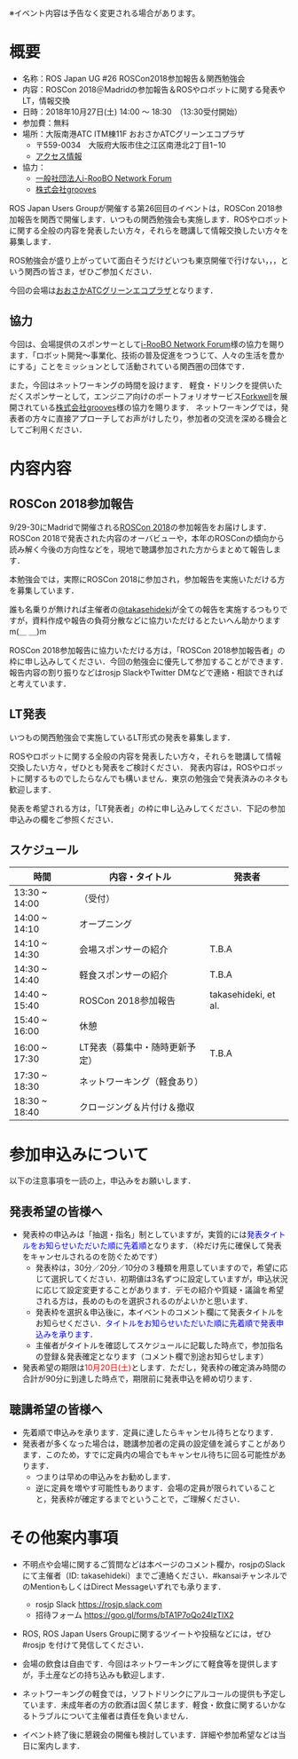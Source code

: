 ※イベント内容は予告なく変更される場合があります。

# 概要

- 名称：ROS Japan UG #26 ROSCon2018参加報告＆関西勉強会
- 内容：ROSCon 2018＠Madridの参加報告＆ROSやロボットに関する発表やLT，情報交換
- 日時：2018年10月27日(土) 14:00 〜 18:30　（13:30受付開始）
- 参加費：無料
- 場所：大阪南港ATC ITM棟11F おおさかATCグリーンエコプラザ
    - 〒559-0034　大阪府大阪市住之江区南港北2丁目1−10
    - [アクセス情報](http://www.ecoplaza.gr.jp/access/index.html)
- 協力：
    - [一般社団法人i-RooBO Network Forum](http://iroobo.jp/)
    - [株式会社grooves](https://www.grooves.com/)

ROS Japan Users Groupが開催する第26回目のイベントは，ROSCon 2018参加報告を関西で開催します．いつもの関西勉強会も実施します．ROSやロボットに関する全般の内容を発表したい方々，それらを聴講して情報交換したい方々を募集します．

ROS勉強会が盛り上がっていて面白そうだけどいつも東京開催で行けない，，，という関西の皆さま，ぜひご参加ください．

今回の会場は[おおさかATCグリーンエコプラザ](http://www.ecoplaza.gr.jp/access/index.html)となります．

## 協力

今回は、会場提供のスポンサーとして[i-RooBO Network Forum](http://iroobo.jp/)様の協力を賜ります．「ロボット開発〜事業化、技術の普及促進をつうじて、人々の生活を豊かにする」ことをミッションとして活動されている関西圏の団体です．

また，今回はネットワーキングの時間を設けます．
軽食・ドリンクを提供いただくスポンサーとして，エンジニア向けのポートフォリオサービス[Forkwell](https://forkwell.com/)を展開されている[株式会社grooves](https://www.grooves.com/)様の協力を賜ります．
ネットワーキングでは，発表者の方々に直接アプローチしてお声がけしたり，参加者の交流を深める機会としてご利用ください．

# 内容内容

## ROSCon 2018参加報告

9/29-30にMadridで開催される[ROSCon 2018](https://roscon.ros.org/2018/)の参加報告をお届けします．<br>
ROSCon 2018で発表された内容のオーバビューや，本年のROSConの傾向から読み解く今後の方向性などを，現地で聴講参加された方からまとめて報告します．

本勉強会では，実際にROSCon 2018に参加され，参加報告を実施いただける方を募集しています．<br>

誰も名乗りが無ければ主催者の[@takasehideki](https://connpass.com/user/takasehideki/)が全ての報告を実施するつもりですが，資料作成や報告の負荷分散などに協力いただけるとたいへん助かりますm(＿ ＿)m

ROSCon 2018参加報告に協力いただける方は，「ROSCon 2018参加報告者」の枠に申し込みしてください．今回の勉強会に優先して参加することができます．
報告内容の割り振りなどはrosjp SlackやTwitter DMなどで連絡・相談できればと考えています．

## LT発表

いつもの関西勉強会で実施しているLT形式の発表を募集します．

ROSやロボットに関する全般の内容を発表したい方々，それらを聴講して情報交換したい方々，ぜひとも発表をご検討ください．
発表内容は，ROSやロボットに関するものでしたらなんでも構いません．東京の勉強会で発表済みのネタも歓迎します．

発表を希望される方は，「LT発表者」の枠に申し込みしてください．下記の参加申込みの欄をご参照ください．


## スケジュール

| 時間 | 内容・タイトル | 発表者 |
|------|------|------|
| 13:30 ~ 14:00 | （受付） | |
| 14:00 ~ 14:10 | オープニング | |
| 14:10 ~ 14:30 | 会場スポンサーの紹介 | T.B.A |
| 14:30 ~ 14:40 | 軽食スポンサーの紹介 | T.B.A |
| 14:40 ~ 15:40 | ROSCon 2018参加報告 | takasehideki, et al. |
| 15:40 ~ 16:00 | 休憩 |  |
| 16:00 ~ 17:30 | LT発表（募集中・随時更新予定） | T.B.A |
| 17:30 ~ 18:30 | ネットワーキング（軽食あり） | |
| 18:30 ~ 18:40 | クロージング＆片付け＆撤収 | |

# 参加申込みについて

以下の注意事項を一読の上，申込みをお願いします．

## 発表希望の皆様へ

- 発表枠の申込みは「抽選・指名」制としていますが，実質的には<font color="blue">発表タイトルをお知らせいただいた順に先着順</font>となります．（枠だけ先に確保して発表をキャンセルされるのを防ぐためです）
    - 発表枠は，30分／20分／10分の３種類を用意していますので，希望に応じて選択してください．初期値は3名ずつに設定していますが，申込状況に応じて設定変更することがあります．デモの紹介や質疑・議論を希望される方は，長めのものを選択されるのがよいかと思います．
    - 発表枠を選択＆申込後に，本イベントのコメント欄にて発表タイトルをお知らせください．<font color="blue">タイトルをお知らせいただいた順に先着順で発表申込みを承ります．</font>
    - 主催者がタイトルを確認してスケジュールに記載した時点で，参加指名の登録＆発表確定となります（コメント欄で別途お知らせします）
- 発表希望の期限は<font color="red">10月20日(土)</font>とします．ただし，発表枠の確定済み時間の合計が90分に到達した時点で，期限前に発表申込を締め切ります．


## 聴講希望の皆様へ

- 先着順で申込みを承ります．定員に達したらキャンセル待ちとなります．
- 発表者が多くなった場合は，聴講参加者の定員の設定値を減らすことがあります．このため，すでに定員内の場合でもキャンセル待ちに回る可能性があります．
    - つまりは早めの申込みをお勧めします．
    - 逆に定員を増やす可能性もあります．会場の定員が限られていることと，発表枠が確定するまでということで，ご理解ください．

# その他案内事項

- 不明点や会場に関するご質問などは本ページのコメント欄か，rosjpのSlackにて主催者（ID: takasehideki）までご連絡ください．#kansaiチャンネルでのMentionもしくはDirect Messageいずれでも承ります．
    - rosjp Slack https://rosjp.slack.com
    - 招待フォーム https://goo.gl/forms/bTA1P7oQo24lzTlX2

- ROS, ROS Japan Users Groupに関するツイートや投稿などには，ぜひ #rosjp を付けて発信してください．

- 会場の飲食は自由です．今回はネットワーキングにて軽食等を提供しますが，手土産などの持ち込みも歓迎します．
- ネットワーキングの軽食では，ソフトドリンクにアルコールの提供も予定しています．未成年者の方の飲酒は固く禁じます．軽食・飲食に関するいかなるトラブルについて主催者は責任を負いません．
- イベント終了後に懇親会の開催も検討しています．詳細や参加希望などは当日に案内します．


